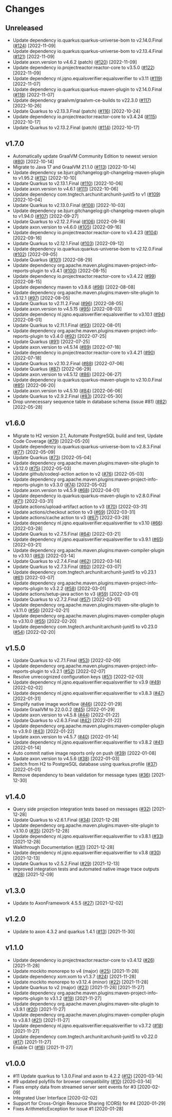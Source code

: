 # Changes

## Unreleased

- Update dependency io.quarkus:quarkus-universe-bom to v2.14.0.Final
  ([#124](https://github.com/JohT/showcase-quarkus-eventsourcing/pull/124))
  [2022-11-09]
- Update dependency io.quarkus:quarkus-universe-bom to v2.13.4.Final
  ([#121](https://github.com/JohT/showcase-quarkus-eventsourcing/pull/121))
  [2022-11-09]
- Update axon.version to v4.6.2 (patch)
  ([#120](https://github.com/JohT/showcase-quarkus-eventsourcing/pull/120))
  [2022-11-09]
- Update dependency io.projectreactor:reactor-core to v3.5.0
  ([#122](https://github.com/JohT/showcase-quarkus-eventsourcing/pull/122))
  [2022-11-09]
- Update dependency nl.jqno.equalsverifier:equalsverifier to v3.11
  ([#119](https://github.com/JohT/showcase-quarkus-eventsourcing/pull/119))
  [2022-11-07]
- Update dependency io.quarkus:quarkus-maven-plugin to v2.14.0.Final
  ([#118](https://github.com/JohT/showcase-quarkus-eventsourcing/pull/118))
  [2022-11-07]
- Update dependency graalvm/graalvm-ce-builds to v22.3.0
  ([#117](https://github.com/JohT/showcase-quarkus-eventsourcing/pull/117))
  [2022-10-26]
- Update Quarkus to v2.13.3.Final (patch)
  ([#116](https://github.com/JohT/showcase-quarkus-eventsourcing/pull/116))
  [2022-10-24]
- Update dependency io.projectreactor:reactor-core to v3.4.24
  ([#115](https://github.com/JohT/showcase-quarkus-eventsourcing/pull/115))
  [2022-10-17]
- Update Quarkus to v2.13.2.Final (patch)
  ([#114](https://github.com/JohT/showcase-quarkus-eventsourcing/pull/114))
  [2022-10-17]

## v1.7.0

- Automatically update GraalVM Community Edition to newest version
  ([#80](https://github.com/JohT/showcase-quarkus-eventsourcing/pull/80))
  [2022-10-14]
- Migrate to Java 17 and GraalVM 21.1.0
  ([#113](https://github.com/JohT/showcase-quarkus-eventsourcing/pull/113))
  [2022-10-14]
- Update dependency se.bjurr.gitchangelog:git-changelog-maven-plugin to v1.95.2
  ([#112](https://github.com/JohT/showcase-quarkus-eventsourcing/pull/112))
  [2022-10-10]
- Update Quarkus to v2.13.1.Final
  ([#110](https://github.com/JohT/showcase-quarkus-eventsourcing/pull/110))
  [2022-10-06]
- Update axon.version to v4.6.1
  ([#111](https://github.com/JohT/showcase-quarkus-eventsourcing/pull/111))
  [2022-10-06]
- Update dependency com.tngtech.archunit:archunit-junit5 to v1
  ([#109](https://github.com/JohT/showcase-quarkus-eventsourcing/pull/109))
  [2022-10-04]
- Update Quarkus to v2.13.0.Final
  ([#108](https://github.com/JohT/showcase-quarkus-eventsourcing/pull/108))
  [2022-10-03]
- Update dependency se.bjurr.gitchangelog:git-changelog-maven-plugin to v1.94.0
  ([#107](https://github.com/JohT/showcase-quarkus-eventsourcing/pull/107))
  [2022-09-27]
- Update Quarkus to v2.12.2.Final
  ([#106](https://github.com/JohT/showcase-quarkus-eventsourcing/pull/106))
  [2022-09-18]
- Update axon.version to v4.6.0
  ([#105](https://github.com/JohT/showcase-quarkus-eventsourcing/pull/105))
  [2022-09-16]
- Update dependency io.projectreactor:reactor-core to v3.4.23
  ([#104](https://github.com/JohT/showcase-quarkus-eventsourcing/pull/104))
  [2022-09-16]
- Update Quarkus to v2.12.1.Final
  ([#103](https://github.com/JohT/showcase-quarkus-eventsourcing/pull/103))
  [2022-09-12]
- Update dependency io.quarkus:quarkus-universe-bom to v2.12.0.Final
  ([#102](https://github.com/JohT/showcase-quarkus-eventsourcing/pull/102))
  [2022-09-05]
- Update Quarkus
  ([#101](https://github.com/JohT/showcase-quarkus-eventsourcing/pull/101))
  [2022-08-29]
- Update dependency org.apache.maven.plugins:maven-project-info-reports-plugin to v3.4.1
  ([#100](https://github.com/JohT/showcase-quarkus-eventsourcing/pull/100))
  [2022-08-15]
- Update dependency io.projectreactor:reactor-core to v3.4.22
  ([#99](https://github.com/JohT/showcase-quarkus-eventsourcing/pull/99))
  [2022-08-15]
- Update dependency maven to v3.8.6
  ([#98](https://github.com/JohT/showcase-quarkus-eventsourcing/pull/98))
  [2022-08-08]
- Update dependency org.apache.maven.plugins:maven-site-plugin to v3.12.1
  ([#97](https://github.com/JohT/showcase-quarkus-eventsourcing/pull/97))
  [2022-08-05]
- Update Quarkus to v2.11.2.Final
  ([#96](https://github.com/JohT/showcase-quarkus-eventsourcing/pull/96))
  [2022-08-05]
- Update axon.version to v4.5.15
  ([#95](https://github.com/JohT/showcase-quarkus-eventsourcing/pull/95))
  [2022-08-03]
- Update dependency nl.jqno.equalsverifier:equalsverifier to v3.10.1
  ([#94](https://github.com/JohT/showcase-quarkus-eventsourcing/pull/94))
  [2022-08-01]
- Update Quarkus to v2.11.1.Final
  ([#93](https://github.com/JohT/showcase-quarkus-eventsourcing/pull/93))
  [2022-08-01]
- Update dependency org.apache.maven.plugins:maven-project-info-reports-plugin to v3.4.0
  ([#92](https://github.com/JohT/showcase-quarkus-eventsourcing/pull/92))
  [2022-07-25]
- Update Quarkus
  ([#91](https://github.com/JohT/showcase-quarkus-eventsourcing/pull/91))
  [2022-07-25]
- Update axon.version to v4.5.14
  ([#89](https://github.com/JohT/showcase-quarkus-eventsourcing/pull/89))
  [2022-07-18]
- Update dependency io.projectreactor:reactor-core to v3.4.21
  ([#90](https://github.com/JohT/showcase-quarkus-eventsourcing/pull/90))
  [2022-07-18]
- Update Quarkus to v2.10.2.Final
  ([#88](https://github.com/JohT/showcase-quarkus-eventsourcing/pull/88))
  [2022-07-06]
- Update Quarkus
  ([#87](https://github.com/JohT/showcase-quarkus-eventsourcing/pull/87))
  [2022-06-29]
- Update axon.version to v4.5.12
  ([#86](https://github.com/JohT/showcase-quarkus-eventsourcing/pull/86))
  [2022-06-27]
- Update dependency io.quarkus:quarkus-maven-plugin to v2.10.0.Final
  ([#85](https://github.com/JohT/showcase-quarkus-eventsourcing/pull/85))
  [2022-06-20]
- Update axon.version to v4.5.10
  ([#84](https://github.com/JohT/showcase-quarkus-eventsourcing/pull/84))
  [2022-06-06]
- Update Quarkus to v2.9.2.Final
  ([#83](https://github.com/JohT/showcase-quarkus-eventsourcing/pull/83))
  [2022-05-30]
- Drop unnecessary sequence table in database schema (issue #81)
  ([#82](https://github.com/JohT/showcase-quarkus-eventsourcing/pull/82))
  [2022-05-28]

## v1.6.0

- Migrate to H2 version 2.1, Automate PostgreSQL build and test, Update Code Coverage
  ([#79](https://github.com/JohT/showcase-quarkus-eventsourcing/pull/79))
  [2022-05-20]
- Update dependency io.quarkus:quarkus-universe-bom to v2.8.3.Final
  ([#77](https://github.com/JohT/showcase-quarkus-eventsourcing/pull/77))
  [2022-05-09]
- Update Quarkus
  ([#73](https://github.com/JohT/showcase-quarkus-eventsourcing/pull/73))
  [2022-05-04]
- Update dependency org.apache.maven.plugins:maven-site-plugin to v3.12.0
  ([#75](https://github.com/JohT/showcase-quarkus-eventsourcing/pull/75))
  [2022-05-03]
- Update github/codeql-action action to v2
  ([#76](https://github.com/JohT/showcase-quarkus-eventsourcing/pull/76))
  [2022-05-03]
- Update dependency org.apache.maven.plugins:maven-project-info-reports-plugin to v3.3.0
  ([#74](https://github.com/JohT/showcase-quarkus-eventsourcing/pull/74))
  [2022-05-02]
- Update axon.version to v4.5.9
  ([#68](https://github.com/JohT/showcase-quarkus-eventsourcing/pull/68))
  [2022-04-01]
- Update dependency io.quarkus:quarkus-maven-plugin to v2.8.0.Final
  ([#71](https://github.com/JohT/showcase-quarkus-eventsourcing/pull/71))
  [2022-03-31]
- Update actions/upload-artifact action to v3
  ([#70](https://github.com/JohT/showcase-quarkus-eventsourcing/pull/70))
  [2022-03-31]
- Update actions/checkout action to v3
  ([#69](https://github.com/JohT/showcase-quarkus-eventsourcing/pull/69))
  [2022-03-31]
- Update actions/cache action to v3
  ([#67](https://github.com/JohT/showcase-quarkus-eventsourcing/pull/67))
  [2022-03-28]
- Update dependency nl.jqno.equalsverifier:equalsverifier to v3.10
  ([#66](https://github.com/JohT/showcase-quarkus-eventsourcing/pull/66))
  [2022-03-28]
- Update Quarkus to v2.7.5.Final
  ([#64](https://github.com/JohT/showcase-quarkus-eventsourcing/pull/64))
  [2022-03-21]
- Update dependency nl.jqno.equalsverifier:equalsverifier to v3.9.1
  ([#65](https://github.com/JohT/showcase-quarkus-eventsourcing/pull/65))
  [2022-03-21]
- Update dependency org.apache.maven.plugins:maven-compiler-plugin to v3.10.1
  ([#63](https://github.com/JohT/showcase-quarkus-eventsourcing/pull/63))
  [2022-03-14]
- Update Quarkus to v2.7.4.Final
  ([#62](https://github.com/JohT/showcase-quarkus-eventsourcing/pull/62))
  [2022-03-14]
- Update Quarkus to v2.7.3.Final
  ([#60](https://github.com/JohT/showcase-quarkus-eventsourcing/pull/60))
  [2022-03-07]
- Update dependency com.tngtech.archunit:archunit-junit5 to v0.23.1
  ([#61](https://github.com/JohT/showcase-quarkus-eventsourcing/pull/61))
  [2022-03-07]
- Update dependency org.apache.maven.plugins:maven-project-info-reports-plugin to v3.2.2
  ([#58](https://github.com/JohT/showcase-quarkus-eventsourcing/pull/58))
  [2022-03-01]
- Update actions/setup-java action to v3
  ([#59](https://github.com/JohT/showcase-quarkus-eventsourcing/pull/59))
  [2022-03-01]
- Update Quarkus to v2.7.2.Final
  ([#57](https://github.com/JohT/showcase-quarkus-eventsourcing/pull/57))
  [2022-03-01]
- Update dependency org.apache.maven.plugins:maven-site-plugin to v3.11.0
  ([#56](https://github.com/JohT/showcase-quarkus-eventsourcing/pull/56))
  [2022-02-21]
- Update dependency org.apache.maven.plugins:maven-compiler-plugin to v3.10.0
  ([#55](https://github.com/JohT/showcase-quarkus-eventsourcing/pull/55))
  [2022-02-20]
- Update dependency com.tngtech.archunit:archunit-junit5 to v0.23.0
  ([#54](https://github.com/JohT/showcase-quarkus-eventsourcing/pull/54))
  [2022-02-20]

## v1.5.0

- Update Quarkus to v2.7.1.Final
  ([#53](https://github.com/JohT/showcase-quarkus-eventsourcing/pull/53))
  [2022-02-09]
- Update dependency org.apache.maven.plugins:maven-project-info-reports-plugin to v3.2.1
  ([#52](https://github.com/JohT/showcase-quarkus-eventsourcing/pull/52))
  [2022-02-07]
- Resolve unrecognized configuration keys
  ([#51](https://github.com/JohT/showcase-quarkus-eventsourcing/pull/51))
  [2022-02-03]
- Update dependency nl.jqno.equalsverifier:equalsverifier to v3.9
  ([#49](https://github.com/JohT/showcase-quarkus-eventsourcing/pull/49))
  [2022-02-02]
- Update dependency nl.jqno.equalsverifier:equalsverifier to v3.8.3
  ([#47](https://github.com/JohT/showcase-quarkus-eventsourcing/pull/47))
  [2022-01-31]
- Simplify native image workflow
  ([#46](https://github.com/JohT/showcase-quarkus-eventsourcing/pull/46))
  [2022-01-29]
- Update GraalVM to 22.0.0.2
  ([#45](https://github.com/JohT/showcase-quarkus-eventsourcing/pull/45))
  [2022-01-29]
- Update axon.version to v4.5.8
  ([#44](https://github.com/JohT/showcase-quarkus-eventsourcing/pull/44))
  [2022-01-22]
- Update Quarkus to v2.6.3.Final
  ([#42](https://github.com/JohT/showcase-quarkus-eventsourcing/pull/42))
  [2022-01-22]
- Update dependency org.apache.maven.plugins:maven-compiler-plugin to v3.9.0
  ([#43](https://github.com/JohT/showcase-quarkus-eventsourcing/pull/43))
  [2022-01-22]
- Update axon.version to v4.5.7
  ([#40](https://github.com/JohT/showcase-quarkus-eventsourcing/pull/40))
  [2022-01-14]
- Update dependency nl.jqno.equalsverifier:equalsverifier to v3.8.2
  ([#41](https://github.com/JohT/showcase-quarkus-eventsourcing/pull/41))
  [2022-01-14]
- Auto commit native image reports only on push
  ([#39](https://github.com/JohT/showcase-quarkus-eventsourcing/pull/39))
  [2022-01-08]
- Update axon.version to v4.5.6
  ([#38](https://github.com/JohT/showcase-quarkus-eventsourcing/pull/38))
  [2022-01-03]
- Switch from H2 to PostgreSQL database using quarkus.profile
  ([#37](https://github.com/JohT/showcase-quarkus-eventsourcing/pull/37))
  [2022-01-01]
- Remove dependency to bean validation for message types
  ([#36](https://github.com/JohT/showcase-quarkus-eventsourcing/pull/36))
  [2021-12-30]

## v1.4.0

- Query side projection integration tests based on messages
  ([#32](https://github.com/JohT/showcase-quarkus-eventsourcing/pull/32))
  [2021-12-28]
- Update Quarkus to v2.6.1.Final
  ([#34](https://github.com/JohT/showcase-quarkus-eventsourcing/pull/34))
  [2021-12-28]
- Update dependency org.apache.maven.plugins:maven-site-plugin to v3.10.0
  ([#35](https://github.com/JohT/showcase-quarkus-eventsourcing/pull/35))
  [2021-12-28]
- Update dependency nl.jqno.equalsverifier:equalsverifier to v3.8.1
  ([#33](https://github.com/JohT/showcase-quarkus-eventsourcing/pull/33))
  [2021-12-28]
- Walkthrough Documentation
  ([#31](https://github.com/JohT/showcase-quarkus-eventsourcing/pull/31))
  [2021-12-28]
- Update dependency nl.jqno.equalsverifier:equalsverifier to v3.8
  ([#30](https://github.com/JohT/showcase-quarkus-eventsourcing/pull/30))
  [2021-12-13]
- Update Quarkus to v2.5.2.Final
  ([#29](https://github.com/JohT/showcase-quarkus-eventsourcing/pull/29))
  [2021-12-13]
- Improved integration tests and automated native image trace outputs
  ([#28](https://github.com/JohT/showcase-quarkus-eventsourcing/pull/28))
  [2021-12-09]

## v1.3.0

- Update to AxonFramework 4.5.5
  ([#27](https://github.com/JohT/showcase-quarkus-eventsourcing/pull/27))
  [2021-12-02]

## v1.2.0

- Update to axon 4.3.2 and quarkus 1.4.1
  ([#13](https://github.com/JohT/showcase-quarkus-eventsourcing/pull/13))
  [2021-11-30]

## v1.1.0

- Update dependency io.projectreactor:reactor-core to v3.4.12
  ([#26](https://github.com/JohT/showcase-quarkus-eventsourcing/pull/26))
  [2021-11-28]
- Update mockito monorepo to v4 (major)
  ([#25](https://github.com/JohT/showcase-quarkus-eventsourcing/pull/25))
  [2021-11-28]
- Update dependency xom:xom to v1.3.7
  ([#24](https://github.com/JohT/showcase-quarkus-eventsourcing/pull/24))
  [2021-11-28]
- Update mockito monorepo to v3.12.4 (minor)
  ([#22](https://github.com/JohT/showcase-quarkus-eventsourcing/pull/22))
  [2021-11-28]
- Update Quarkus to v2 (major)
  ([#23](https://github.com/JohT/showcase-quarkus-eventsourcing/pull/23))
  [2021-11-28]
  [2021-11-27]
- Update dependency org.apache.maven.plugins:maven-project-info-reports-plugin to v3.1.2
  ([#19](https://github.com/JohT/showcase-quarkus-eventsourcing/pull/19))
  [2021-11-27]
- Update dependency org.apache.maven.plugins:maven-site-plugin to v3.9.1
  ([#20](https://github.com/JohT/showcase-quarkus-eventsourcing/pull/20))
  [2021-11-27]
- Update dependency org.apache.maven.plugins:maven-compiler-plugin to v3.8.1
  ([#21](https://github.com/JohT/showcase-quarkus-eventsourcing/pull/21))
  [2021-11-27]
- Update dependency nl.jqno.equalsverifier:equalsverifier to v3.7.2
  ([#18](https://github.com/JohT/showcase-quarkus-eventsourcing/pull/18))
  [2021-11-27]
- Update dependency com.tngtech.archunit:archunit-junit5 to v0.22.0
  ([#17](https://github.com/JohT/showcase-quarkus-eventsourcing/pull/17))
  [2021-11-27]
- Enable CI
  ([#16](https://github.com/JohT/showcase-quarkus-eventsourcing/pull/16))
  [2021-11-27]

## v1.0.0

- #11 Update quarkus to 1.3.0.Final and axon to 4.2.2
  ([#12](https://github.com/JohT/showcase-quarkus-eventsourcing/pull/12))
  [2020-03-14]
- #9 updated polyfills for browser compatibility
  ([#10](https://github.com/JohT/showcase-quarkus-eventsourcing/pull/10))
  [2020-03-14]
- Fixes empty data from streamed server sent events for #3
  [2020-02-09]
- Integrated User Interface
  [2020-02-02]
- Support for Cross-Origin Resource Sharing (CORS) for #4
  [2020-01-29]
- Fixes ArithmeticException for issue #1
  [2020-01-28]

